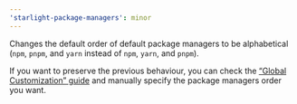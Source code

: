 ```yaml
---
'starlight-package-managers': minor
---
```


Changes the default order of default package managers to be alphabetical (`npm`, `pnpm`, and `yarn` instead of `npm`, `yarn`, and `pnpm`).

If you want to preserve the previous behaviour, you can check the [“Global Customization” guide](http://localhost:4321/guides/package-managers#global-customization) and manually specify the package managers order you want.

